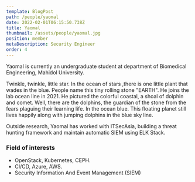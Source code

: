 ```yaml
---
template: BlogPost
path: /people/yaomal
date: 2022-02-01T06:15:50.738Z
title: Yaomal
thumbnail: /assets/people/yaomal.jpg
position: member
metaDescription: Security Engineer
order: 4
---
```


Yaomal is currently an undergraduate student at department of Biomedical Engineering, Mahidol University.

Twinkle, twinkle, little star. In the ocean of stars ,there is one little plant that wades in the blue. People name this tiny rolling stone "EARTH".
He joins the lab ocean line in 2021. He pictured the colorful coastal, a shoal of dolphin and comet. Well, there are the dolphins,
the guardian of the stone from the fears plaguing their learning life. In the ocean blue. This floating planet still lives happily along
with jumping dolphins in the blue sky line.

Outside research, Yaomal has worked with ITSecAsia, building a threat hunting framework and maintain automatic SIEM using ELK Stack.

### Field of interests

- OpenStack, Kubernetes, CEPH.
- CI/CD, Azure, AWS.
- Security Information And Event Management (SIEM)
